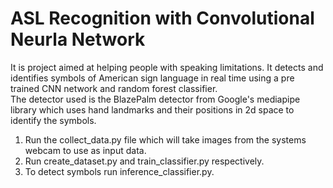 # ASL Recognition with Convolutional Neurla Network

It is project aimed at helping people with speaking limitations. It detects and identifies symbols of American sign language in real time using a pre trained CNN network and random forest classifier.</br>
The detector used is the BlazePalm detector from Google's mediapipe library which uses hand landmarks and their positions in 2d space to identify the symbols.</br>
1. Run the collect_data.py file which will take images from the systems webcam to use as input data.</br>
2. Run create_dataset.py and train_classifier.py respectively.</br>
3. To detect symbols run inference_classifier.py. </br>

